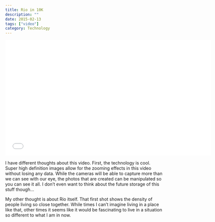 ```yaml
---
title: Rio in 10K
description: ""
date: 2015-02-13
tags: ["video"]
category: Technology
---
```


<iframe src="//player.vimeo.com/video/119343870" width="660" height="371" frameborder="0" title="10328x7760 - A 10K Timelapse Demo" webkitallowfullscreen="" mozallowfullscreen="" allowfullscreen=""></iframe>

I have different thoughts about this video. First, the technology is cool. Super high definition images allow for the zooming effects in this video without losing any data. While the cameras will be able to capture more than we can see with our eye, the photos that are created can be manipulated so you can see it all. I don’t even want to think about the future storage of this stuff though…

My other thought is about Rio itself. That first shot shows the density of people living so close together. While times I can’t imagine living in a place like that, other times it seems like it would be fascinating to live in a situation so different to what I am in now.

